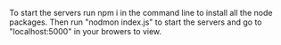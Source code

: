 To start the servers run npm i in the command line to install all the node packages. Then run "nodmon index.js" to start the servers and go to "localhost:5000" in your browers to view.
